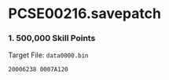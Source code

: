 # PCSE00216.savepatch

### 1. 500,000 Skill Points

Target File: `data0000.bin`

```
20006238 0007A120
```

